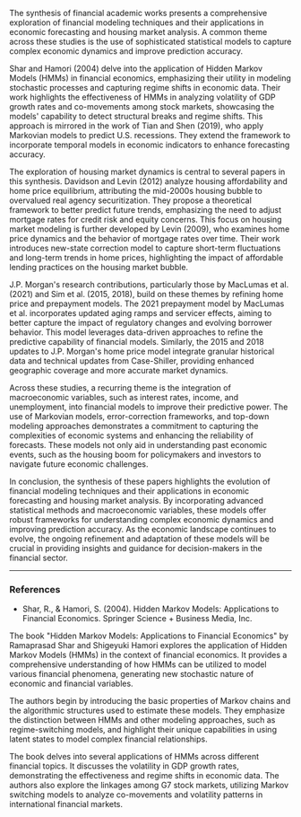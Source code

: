 The synthesis of financial academic works presents a comprehensive exploration of financial modeling techniques and their applications in economic forecasting and housing market analysis. A common theme across these studies is the use of sophisticated statistical models to capture complex economic dynamics and improve prediction accuracy.

Shar and Hamori (2004) delve into the application of Hidden Markov Models (HMMs) in financial economics, emphasizing their utility in modeling stochastic processes and capturing regime shifts in economic data. Their work highlights the effectiveness of HMMs in analyzing volatility of GDP growth rates and co-movements among stock markets, showcasing the models' capability to detect structural breaks and regime shifts. This approach is mirrored in the work of Tian and Shen (2019), who apply Markovian models to predict U.S. recessions. They extend the framework to incorporate temporal models in economic indicators to enhance forecasting accuracy.

The exploration of housing market dynamics is central to several papers in this synthesis. Davidson and Levin (2012) analyze housing affordability and home price equilibrium, attributing the mid-2000s housing bubble to overvalued real agency securitization. They propose a theoretical framework to better predict future trends, emphasizing the need to adjust mortgage rates for credit risk and equity concerns. This focus on housing market modeling is further developed by Levin (2009), who examines home price dynamics and the behavior of mortgage rates over time. Their work introduces new-state correction model to capture short-term fluctuations and long-term trends in home prices, highlighting the impact of affordable lending practices on the housing market bubble.

J.P. Morgan's research contributions, particularly those by MacLumas et al. (2021) and Sim et al. (2015, 2018), build on these themes by refining home price and prepayment models. The 2021 prepayment model by MacLumas et al. incorporates updated aging ramps and servicer effects, aiming to better capture the impact of regulatory changes and evolving borrower behavior. This model leverages data-driven approaches to refine the predictive capability of financial models. Similarly, the 2015 and 2018 updates to J.P. Morgan's home price model integrate granular historical data and technical updates from Case-Shiller, providing enhanced geographic coverage and more accurate market dynamics.

Across these studies, a recurring theme is the integration of macroeconomic variables, such as interest rates, income, and unemployment, into financial models to improve their predictive power. The use of Markovian models, error-correction frameworks, and top-down modeling approaches demonstrates a commitment to capturing the complexities of economic systems and enhancing the reliability of forecasts. These models not only aid in understanding past economic events, such as the housing boom for policymakers and investors to navigate future economic challenges.

In conclusion, the synthesis of these papers highlights the evolution of financial modeling techniques and their applications in economic forecasting and housing market analysis. By incorporating advanced statistical methods and macroeconomic variables, these models offer robust frameworks for understanding complex economic dynamics and improving prediction accuracy. As the economic landscape continues to evolve, the ongoing refinement and adaptation of these models will be crucial in providing insights and guidance for decision-makers in the financial sector.

---

### References

- Shar, R., & Hamori, S. (2004). Hidden Markov Models: Applications to Financial Economics. Springer Science + Business Media, Inc.

The book "Hidden Markov Models: Applications to Financial Economics" by Ramaprasad Shar and Shigeyuki Hamori explores the application of Hidden Markov Models (HMMs) in the context of financial economics. It provides a comprehensive understanding of how HMMs can be utilized to model various financial phenomena, generating new stochastic nature of economic and financial variables.

The authors begin by introducing the basic properties of Markov chains and the algorithmic structures used to estimate these models. They emphasize the distinction between HMMs and other modeling approaches, such as regime-switching models, and highlight their unique capabilities in using latent states to model complex financial relationships.

The book delves into several applications of HMMs across different financial topics. It discusses the volatility in GDP growth rates, demonstrating the effectiveness and regime shifts in economic data. The authors also explore the linkages among G7 stock markets, utilizing Markov switching models to analyze co-movements and volatility patterns in international financial markets.